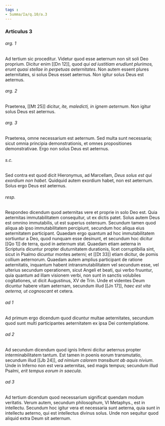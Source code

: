 ```yaml
---
tags : 
- Summa/Ia/q.10/a.3
---
```


### Articulus 3

###### arg. 1
Ad tertium sic proceditur. Videtur quod esse aeternum non sit soli Deo proprium. Dicitur enim [[Dn 12]], quod *qui ad iustitiam erudiunt plurimos, erunt quasi stellae in perpetuas aeternitates*. Non autem essent plures aeternitates, si solus Deus esset aeternus. Non igitur solus Deus est aeternus.

###### arg. 2
Praeterea, [[Mt 25]] dicitur, *ite, maledicti, in ignem aeternum*. Non igitur solus Deus est aeternus.

###### arg. 3
Praeterea, omne necessarium est aeternum. Sed multa sunt necessaria; sicut omnia principia demonstrationis, et omnes propositiones demonstrativae. Ergo non solus Deus est aeternus.

###### s.c.
Sed contra est quod dicit Hieronymus, ad Marcellam, *Deus solus est qui exordium non habet*. Quidquid autem exordium habet, non est aeternum. Solus ergo Deus est aeternus.

###### resp.
Respondeo dicendum quod aeternitas vere et proprie in solo Deo est. Quia aeternitas immutabilitatem consequitur, ut ex dictis patet. Solus autem Deus est omnino immutabilis, ut est superius ostensum. Secundum tamen quod aliqua ab ipso immutabilitatem percipiunt, secundum hoc aliqua eius aeternitatem participant. Quaedam ergo quantum ad hoc immutabilitatem sortiuntur a Deo, quod nunquam esse desinunt, et secundum hoc dicitur [[Qo 1]] de terra, quod in aeternum stat. Quaedam etiam aeterna in Scripturis dicuntur propter diuturnitatem durationis, licet corruptibilia sint, sicut in Psalmo dicuntur montes aeterni; et [[Dt 33]] etiam dicitur, de pomis collium aeternorum. Quaedam autem amplius participant de ratione aeternitatis, inquantum habent intransmutabilitatem vel secundum esse, vel ulterius secundum operationem, sicut Angeli et beati, qui verbo fruuntur, quia quantum ad illam visionem verbi, non sunt in sanctis volubiles cogitationes, ut dicit Augustinus, XV de Trin. Unde et videntes Deum dicuntur habere vitam aeternam, secundum illud [[Jn 17]], *haec est vita aeterna, ut cognoscant* et cetera.

###### ad 1
Ad primum ergo dicendum quod dicuntur multae aeternitates, secundum quod sunt multi participantes aeternitatem ex ipsa Dei contemplatione.

###### ad 2
Ad secundum dicendum quod ignis Inferni dicitur aeternus propter interminabilitatem tantum. Est tamen in poenis eorum transmutatio, secundum illud [[Jb 24]], *ad nimium calorem transibunt ab aquis nivium*. Unde in Inferno non est vera aeternitas, sed magis tempus; secundum illud Psalmi, *erit tempus eorum in saecula*.

###### ad 3
Ad tertium dicendum quod necessarium significat quendam modum veritatis. Verum autem, secundum philosophum, VI Metaphys., est in intellectu. Secundum hoc igitur vera et necessaria sunt aeterna, quia sunt in intellectu aeterno, qui est intellectus divinus solus. Unde non sequitur quod aliquid extra Deum sit aeternum.

